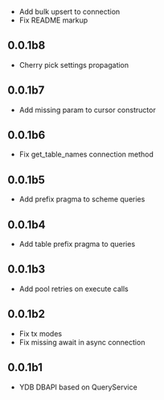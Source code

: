 * Add bulk upsert to connection
* Fix README markup

## 0.0.1b8 ##
* Cherry pick settings propagation

## 0.0.1b7 ##
* Add missing param to cursor constructor

## 0.0.1b6 ##
* Fix get_table_names connection method

## 0.0.1b5 ##
* Add prefix pragma to scheme queries

## 0.0.1b4 ##
* Add table prefix pragma to queries

## 0.0.1b3 ##
* Add pool retries on execute calls

## 0.0.1b2 ##
* Fix tx modes
* Fix missing await in async connection

## 0.0.1b1 ##
* YDB DBAPI based on QueryService
